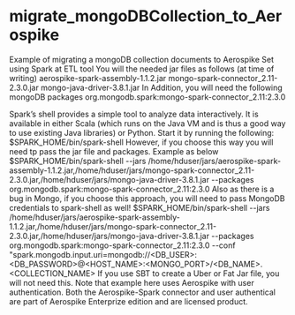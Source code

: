 # migrate_mongoDBCollection_to_Aerospike
Example of migrating a mongoDB collection documents to Aerospike Set using Spark at ETL tool
You will the needed jar files as follows (at time of writing)
aerospike-spark-assembly-1.1.2.jar
mongo-spark-connector_2.11-2.3.0.jar
mongo-java-driver-3.8.1.jar 
In Addition, you will need the following mongoDB packages
org.mongodb.spark:mongo-spark-connector_2.11:2.3.0

Spark’s shell provides a simple tool to analyze data interactively. It is available in either Scala (which runs on the Java VM and is thus a good way to use existing Java libraries) or Python. Start it by running the following:
$SPARK_HOME/bin/spark-shell
However, if you choose this way you will need tp pass the jar file and packages. Example as below
$SPARK_HOME/bin/spark-shell --jars /home/hduser/jars/aerospike-spark-assembly-1.1.2.jar,/home/hduser/jars/mongo-spark-connector_2.11-2.3.0.jar,/home/hduser/jars/mongo-java-driver-3.8.1.jar --packages org.mongodb.spark:mongo-spark-connector_2.11:2.3.0
Also as there is a bug in Mongo, if you choose this approach, you will need to pass MongoDB credentials to spark-shell as well!
$SPARK_HOME/bin/spark-shell --jars /home/hduser/jars/aerospike-spark-assembly-1.1.2.jar,/home/hduser/jars/mongo-spark-connector_2.11-2.3.0.jar,/home/hduser/jars/mongo-java-driver-3.8.1.jar --packages org.mongodb.spark:mongo-spark-connector_2.11:2.3.0 --conf "spark.mongodb.input.uri=mongodb://<DB_USER>:<DB_PASSWORD>@<HOST_NAME>:<MONGO_PORT>/<DB_NAME>.<COLLECTION_NAME>
If you use SBT to create a Uber or Fat Jar file, you will not need this.
Note that example here uses Aerospike with user authentication. Both the Aerospike-Spark connector and user authentical are part of Aerospike Enterprize edition and are licensed product.
